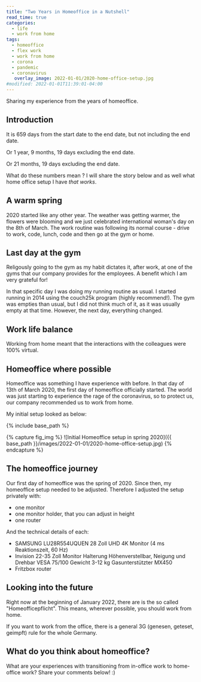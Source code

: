 ```yaml
---
title: "Two Years in Homeoffice in a Nutshell"
read_time: true
categories:  
  - life
  - work from home
tags:
  - homeoffice
  - flex work
  - work from home
  - corona
  - pandemic
  - coronavirus
   overlay_image: 2022-01-01/2020-home-office-setup.jpg  
#modified: 2022-01-01T11:39:01-04:00  
---
```

Sharing my experience from the years of homeoffice.
## Introduction

It is 659 days from the start date to the end date, but not including the end date.

Or 1 year, 9 months, 19 days excluding the end date.

Or 21 months, 19 days excluding the end date.

What do these numbers mean ? I will share the story below and as well what home office setup I have *that works*.
## A warm spring

2020 started like any other year. The weather was getting warmer, the flowers were blooming and we just celebrated international woman's day on the 8th of March. The work routine was following its normal course - drive to work, code, lunch, code and then go at the gym or home.

## Last day at the gym

Religously going to the gym as my habit dictates it, after work, at one of the gyms that our company provides for the employees. A benefit which I am very grateful for!

In that specific day I was doing my running routine as usual. I started running in 2014 using the couch25k program (highly recommend!). The gym was empties than usual, but I did not think much of it, as it was usually empty at that time. However, the next day, everything changed.


## Work life balance

Working from home meant that the interactions with the colleagues were 100% virtual. 
## Homeoffice where possible

Homeoffice was something I have experience with before. In that day of 13th of March 2020, the first day of homeoffice officially started. The world was just starting to experience the rage of the coronavirus, so to protect us, our company recommended us to work from home.

My initial setup looked as below:

{% include base_path %}

{% capture fig_img %}
![Initial Homeoffice setup in spring 2020]({{ base_path }}/images/2022-01-01/2020-home-office-setup.jpg)
{% endcapture %}


## The homeoffice journey 

Our first day of homeoffice was the spring of 2020. Since then, my homeoffice setup needed to be adjusted. Therefore I adjusted the setup privately with:
- one monitor
- one monitor holder, that you can adjust in height
- one router

And the technical details of each:
- SAMSUNG LU28R554UQUEN 28 Zoll UHD 4K Monitor (4 ms Reaktionszeit, 60 Hz)
- Invision 22-35 Zoll Monitor Halterung Höhenverstellbar, Neigung und Drehbar VESA 75/100 Gewicht 3-12 kg Gasunterstützter MX450
- Fritzbox router

## Looking into the future

Right now at the beginning of January 2022, there are is the so called "Homeofficepflicht". This means, wherever possible, you should work from home. 

If you want to work from the office, there is a general 3G (genesen, geteset, geimpft) rule for the whole Germany. 

## What do you think about homeoffice?

What are your experiences with transitioning from in-office work to home-office work? Share your comments below! :) 
